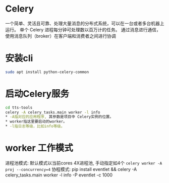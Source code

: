 # Celery

一个简单、灵活且可靠、处理大量消息的分布式系统，可以在一台或者多台机器上运行。
单个 Celery 进程每分钟可处理数以百万计的任务。
通过消息进行通信，使用消息队列（broker）在客户端和消费者之间进行协调

# 安装cli

```bash
sudo apt install python-celery-common
```

# 启动Celery服务

```bash
cd tts-tools
celery -A celery_tasks.main worker -l info
* -A指对应的应用程序, 其参数是项目中 Celery实例的位置。
* worker指这里要启动的worker。
* -l指日志等级，比如info等级。
```

# worker 工作模式

进程池模式: 默认模式以当前cores 4X进程池, 手动指定如4个 `celery worker -A proj --concurrency=4`
协程模式: pip install eventlet && celery -A celery_tasks.main worker -l info -P eventlet -c 1000
